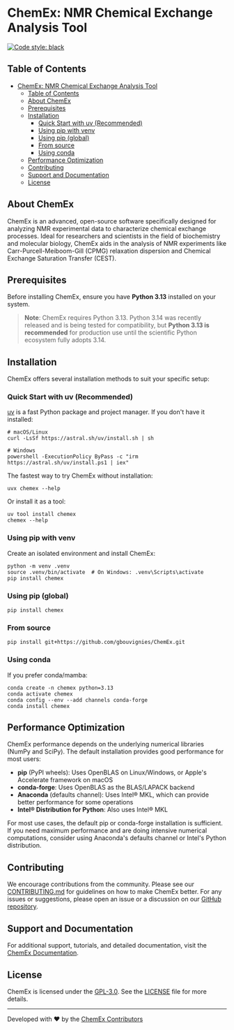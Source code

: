 # ChemEx: NMR Chemical Exchange Analysis Tool

[![Code style: black](https://img.shields.io/badge/code%20style-black-000000.svg)](https://github.com/ambv/black)

## Table of Contents

- [ChemEx: NMR Chemical Exchange Analysis Tool](#chemex-nmr-chemical-exchange-analysis-tool)
  - [Table of Contents](#table-of-contents)
  - [About ChemEx](#about-chemex)
  - [Prerequisites](#prerequisites)
  - [Installation](#installation)
    - [Quick Start with uv (Recommended)](#quick-start-with-uv-recommended)
    - [Using pip with venv](#using-pip-with-venv)
    - [Using pip (global)](#using-pip-global)
    - [From source](#from-source)
    - [Using conda](#using-conda)
  - [Performance Optimization](#performance-optimization)
  - [Contributing](#contributing)
  - [Support and Documentation](#support-and-documentation)
  - [License](#license)
<!-- -   [Citing ChemEx](#citing-chemex) -->

## About ChemEx

ChemEx is an advanced, open-source software specifically designed for analyzing NMR experimental data to characterize chemical exchange processes. Ideal for researchers and scientists in the field of biochemistry and molecular biology, ChemEx aids in the analysis of NMR experiments like Carr-Purcell-Meiboom-Gill (CPMG) relaxation dispersion and Chemical Exchange Saturation Transfer (CEST).

## Prerequisites

Before installing ChemEx, ensure you have **Python 3.13** installed on your system.

> **Note**: ChemEx requires Python 3.13. Python 3.14 was recently released and is being tested for compatibility, but **Python 3.13 is recommended** for production use until the scientific Python ecosystem fully adopts 3.14.

## Installation

ChemEx offers several installation methods to suit your specific setup:

### Quick Start with uv (Recommended)

[uv](https://docs.astral.sh/uv/) is a fast Python package and project manager. If you don't have it installed:

```shell
# macOS/Linux
curl -LsSf https://astral.sh/uv/install.sh | sh

# Windows
powershell -ExecutionPolicy ByPass -c "irm https://astral.sh/uv/install.ps1 | iex"
```

The fastest way to try ChemEx without installation:

```shell
uvx chemex --help
```

Or install it as a tool:

```shell
uv tool install chemex
chemex --help
```

### Using pip with venv

Create an isolated environment and install ChemEx:

```shell
python -m venv .venv
source .venv/bin/activate  # On Windows: .venv\Scripts\activate
pip install chemex
```

### Using pip (global)

```shell
pip install chemex
```

### From source

```shell
pip install git+https://github.com/gbouvignies/ChemEx.git
```

### Using conda

If you prefer conda/mamba:

```shell
conda create -n chemex python=3.13
conda activate chemex
conda config --env --add channels conda-forge
conda install chemex
```

## Performance Optimization

ChemEx performance depends on the underlying numerical libraries (NumPy and SciPy). The default installation provides good performance for most users:

- **pip** (PyPI wheels): Uses OpenBLAS on Linux/Windows, or Apple's Accelerate framework on macOS
- **conda-forge**: Uses OpenBLAS as the BLAS/LAPACK backend
- **Anaconda** (defaults channel): Uses Intel® MKL, which can provide better performance for some operations
- **Intel® Distribution for Python**: Also uses Intel® MKL

For most use cases, the default pip or conda-forge installation is sufficient. If you need maximum performance and are doing intensive numerical computations, consider using Anaconda's defaults channel or Intel's Python distribution.

## Contributing

We encourage contributions from the community. Please see our [CONTRIBUTING.md](CONTRIBUTING.md) for guidelines on how to make ChemEx better. For any issues or suggestions, please open an issue or a discussion on our [GitHub repository](https://github.com/gbouvignies/ChemEx).

## Support and Documentation

For additional support, tutorials, and detailed documentation, visit the [ChemEx Documentation](https://gbouvignies.github.io/ChemEx/).

## License

ChemEx is licensed under the [GPL-3.0](https://www.gnu.org/licenses/gpl-3.0.en.html). See the [LICENSE](LICENSE.md) file for more details.

<!-- ## Citing ChemEx

If you use ChemEx in your research, please cite it as follows: [Citation details](#). -->

---

Developed with ❤️ by the [ChemEx Contributors](https://github.com/gbouvignies/ChemEx/graphs/contributors)
